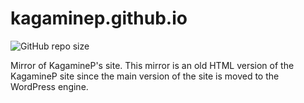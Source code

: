 # kagaminep.github.io
![GitHub repo size](https://img.shields.io/github/repo-size/kagaminep/kagaminep.github.io)  

Mirror of KagamineP's site.
This mirror is an old HTML version of the KagamineP site since the main version of the site is moved to the WordPress engine.
